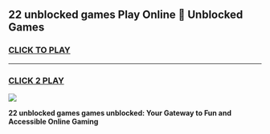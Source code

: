
## 22 unblocked games Play Online 👋 Unblocked Games
<h3>
<a href="https://premium.freeplayer.one?title=22_unblocked_games&ref=19F">CLICK TO PLAY</a></h3>
<hr>

<h3>
<a href="https://premium.freeplayer.one?title=22_unblocked_games&ref=19F">CLICK 2 PLAY</a>
  
</h3>

<a href="https://premium.freeplayer.one?title=22_unblocked_games&ref=19F"><img src="https://clearcache.store/games.png"></a>


**22 unblocked games games unblocked: Your Gateway to Fun and Accessible Online Gaming**
